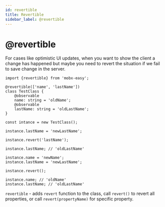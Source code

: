 ```yaml
---
id: revertible
title: Revertible
sidebar_label: @revertible
---
```


# @revertible
For cases like optimistic UI updates, when you want to show the client a change has happened but maybe you need to revert the situation if we fail to save change in the server.
 
```
import {revertible} from 'mobx-easy';

@revertible(['name', 'lastName'])
class TestClass {
    @observable
    name: string = 'oldName';
    @observable
    lastName: string = 'oldLastName';
}

const intance = new TestClass();

instance.lastName = 'newLastName';

instance.revert('lastName');

instance.lastName; // 'oldLastName'

instance.name = 'newName';
instance.lastName = 'newLastName';

instance.revert(); 

instance.name; // 'oldName'
instance.lastName; // 'oldLastName'

```

`revertible` - adds `revert` function to the class, call `revert()` to revert all properties, or call `revert(propertyName)` for specific property.
